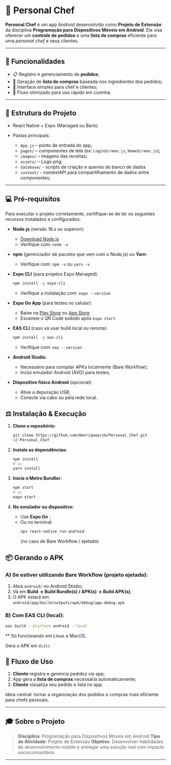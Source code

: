 # 🍳 Personal Chef


**Personal Chef** é um app Android desenvolvido como **Projeto de Extensão** da disciplina **Programação para Dispositivos Móveis em Android**. Ele visa oferecer um **controle de pedidos** e uma **lista de compras** eficiente para uma *personal chef* e seus clientes.

---

## 🚀 Funcionalidades

* 📋 Registro e gerenciamento de **pedidos**;
* 🛒 Geração de **lista de compras** baseada nos ingredientes dos pedidos;
* 👥 Interface simples para chef e clientes;
* 🎯 Fluxo otimizado para uso rápido em cozinha.

---

## 🧠 Estrutura do Projeto

* React Native + Expo (Managed ou Bare);
* Pastas principais:

  * `App.js` – ponto de entrada do app;
  * `pages/` – componentes de tela (ex: `LoginScreen.js`, `HomeScreen.js`);
  * `images/` – imagens das receitas;
  * `assets/` – Logo.png;
  * `database/` - scripts de criação e queries do banco de dados
  * `context/` - contextAPI para compartilhamento de dados entre componentes;

---

## 💻 Pré-requisitos

Para executar o projeto corretamente, certifique-se de ter os seguintes recursos instalados e configurados:

- **Node.js** (versão 16.x ou superior):
  - [Download Node.js](https://nodejs.org/)
  - Verifique com: `node -v`

- **npm** (gerenciador de pacotes que vem com o Node.js) ou **Yarn**:
  - Verifique com: `npm -v` ou `yarn -v`

- **Expo CLI** (para projetos Expo Managed):
  ```bash
  npm install -g expo-cli
  ```
  - Verifique a instalação com: `expo --version`

- **Expo Go App** (para testes no celular):
  - Baixe na [Play Store](https://play.google.com/store/apps/details?id=host.exp.exponent) ou [App Store](https://apps.apple.com/app/expo-go/id982107779)
  - Escaneie o QR Code exibido após `expo start`

- **EAS CLI** (caso vá usar build local ou remota):
  ```bash
  npm install -g eas-cli
  ```
  - Verifique com: `eas --version`

- **Android Studio**:
  - Necessário para compilar APKs localmente (Bare Workflow);
  - Inclui emulador Android (AVD) para testes;

- **Dispositivo físico Android** (opcional):
  - Ative a depuração USB;
  - Conecte via cabo ou pela rede local.


## ⚖️ Instalação & Execução

1. **Clone o repositório:**

   ```bash
   git clone https://github.com/Henriqueprim/Personal_Chef.git
   cd Personal_Chef
   ```

2. **Instale as dependências:**

   ```bash
   npm install
   # ou
   yarn install
   ```

3. **Inicie o Metro Bundler:**

   ```bash
   npm start
   # ou
   expo start
   ```

4. **No emulador ou dispositivo:**

   - Use **Expo Go** ;
   - Ou no terminal:
     ```bash
     npx react-native run-android
     ```
     (no caso de Bare Workflow / ejetado)


## 📦 Gerando o APK

### A) **Se estiver utilizando Bare Workflow (projeto ejetado):**

1. Abra `android/` no Android Studio;
2. Vá em **Build → Build Bundle(s) / APK(s) → Build APK(s)**;
3. O APK estará em:\
   `android/app/build/outputs/apk/debug/app-debug.apk`

### B) **Com EAS CLI (local):**

```bash
eas build --platform android --local
```
** Só funcionando em Linux e MacOS.

Gera o APK em `dist/`.


## 🧩 Fluxo de Uso

1. **Cliente** registra e gerencia pedidos via app;
2. App gera a **lista de compras** necessária automaticamente;
3. **Cliente** visualiza seu pedido e lista no app.

Ideia central: tornar a organização dos pedidos e compras mais eficiente para chefs pessoais.

---

## 🎓 Sobre o Projeto

> **Disciplina**: Programação para Dispositivos Móveis em Android
> **Tipo de Atividade**: Projeto de Extensão
> **Objetivo**: Desenvolver habilidades de desenvolvimento mobile e entregar uma solução real com impacto sociocomunitário.

---
